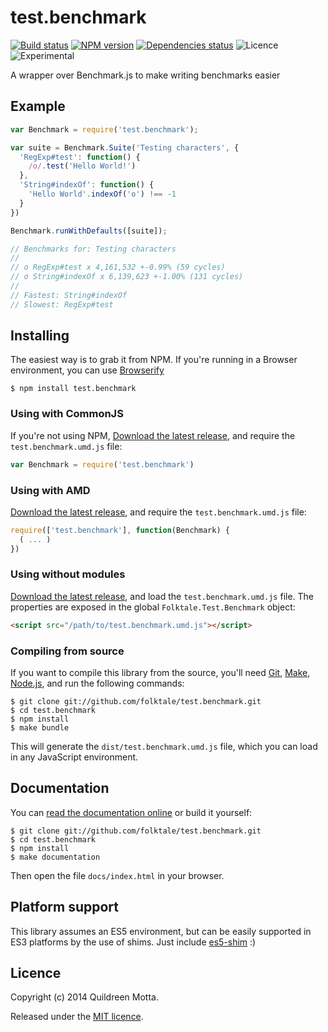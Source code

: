 test.benchmark
==============

[![Build status](https://img.shields.io/travis/folktale/test.benchmark/master.svg?style=flat)](https://travis-ci.org/folktale/test.benchmark)
[![NPM version](https://img.shields.io/npm/v/npm.svg?style=flat)](https://npmjs.org/package/test.benchmark)
[![Dependencies status](https://img.shields.io/david/folktale/test.benchmark.svg?style=flat)](https://david-dm.org/folktale/test.benchmark)
![Licence](https://img.shields.io/npm/l/test.benchmark.svg?style=flat&label=licence)
![Experimental](https://img.shields.io/badge/stability-experimental-orange.svg?style=flat)


A wrapper over Benchmark.js to make writing benchmarks easier


## Example

```js
var Benchmark = require('test.benchmark');

var suite = Benchmark.Suite('Testing characters', {
  'RegExp#test': function() {
    /o/.test('Hello World!')
  },
  'String#indexOf': function() {
    'Hello World'.indexOf('o') !== -1
  }
})

Benchmark.runWithDefaults([suite]);

// Benchmarks for: Testing characters
//
// o RegExp#test x 4,161,532 +-0.99% (59 cycles)
// o String#indexOf x 6,139,623 +-1.00% (131 cycles)
//
// Fastest: String#indexOf
// Slowest: RegExp#test
```


## Installing

The easiest way is to grab it from NPM. If you're running in a Browser
environment, you can use [Browserify][]

    $ npm install test.benchmark


### Using with CommonJS

If you're not using NPM, [Download the latest release][release], and require
the `test.benchmark.umd.js` file:

```js
var Benchmark = require('test.benchmark')
```


### Using with AMD

[Download the latest release][release], and require the `test.benchmark.umd.js`
file:

```js
require(['test.benchmark'], function(Benchmark) {
  ( ... )
})
```


### Using without modules

[Download the latest release][release], and load the `test.benchmark.umd.js`
file. The properties are exposed in the global `Folktale.Test.Benchmark` object:

```html
<script src="/path/to/test.benchmark.umd.js"></script>
```


### Compiling from source

If you want to compile this library from the source, you'll need [Git][],
[Make][], [Node.js][], and run the following commands:

    $ git clone git://github.com/folktale/test.benchmark.git
    $ cd test.benchmark
    $ npm install
    $ make bundle
    
This will generate the `dist/test.benchmark.umd.js` file, which you can load in
any JavaScript environment.

    
## Documentation

You can [read the documentation online][docs] or build it yourself:

    $ git clone git://github.com/folktale/test.benchmark.git
    $ cd test.benchmark
    $ npm install
    $ make documentation

Then open the file `docs/index.html` in your browser.


## Platform support

This library assumes an ES5 environment, but can be easily supported in ES3
platforms by the use of shims. Just include [es5-shim][] :)


## Licence

Copyright (c) 2014 Quildreen Motta.

Released under the [MIT licence](https://github.com/folktale/test.benchmark/blob/master/LICENCE).

<!-- links -->
[Fantasy Land]: https://github.com/fantasyland/fantasy-land
[Browserify]: http://browserify.org/
[Git]: http://git-scm.com/
[Make]: http://www.gnu.org/software/make/
[Node.js]: http://nodejs.org/
[es5-shim]: https://github.com/kriskowal/es5-shim
[docs]: http://folktale.github.io/test.benchmark
<!-- [release: https://github.com/folktale/test.benchmark/releases/download/v$VERSION/test.benchmark-$VERSION.tar.gz] -->
[release]: https://github.com/folktale/test.benchmark/releases/download/v0.0.0/test.benchmark-0.0.0.tar.gz
<!-- [/release] -->
